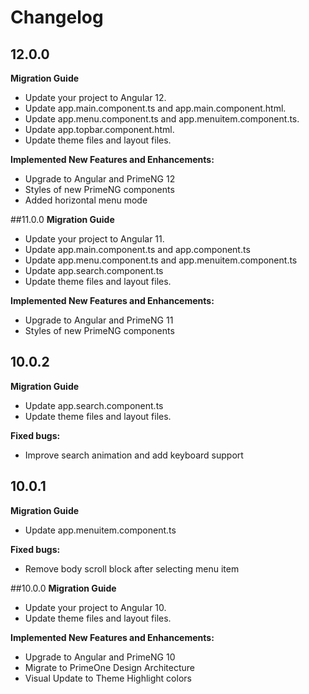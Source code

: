 # Changelog

## 12.0.0
**Migration Guide**
- Update your project to Angular 12.
- Update app.main.component.ts and app.main.component.html.
- Update app.menu.component.ts and app.menuitem.component.ts.
- Update app.topbar.component.html.
- Update theme files and layout files.

**Implemented New Features and Enhancements:**

- Upgrade to Angular and PrimeNG 12
- Styles of new PrimeNG components
- Added horizontal menu mode

##11.0.0
**Migration Guide**
- Update your project to Angular 11.
- Update app.main.component.ts and app.component.ts
- Update app.menu.component.ts and app.menuitem.component.ts
- Update app.search.component.ts
- Update theme files and layout files.

**Implemented New Features and Enhancements:**

- Upgrade to Angular and PrimeNG 11
- Styles of new PrimeNG components

## 10.0.2
**Migration Guide**
- Update app.search.component.ts
- Update theme files and layout files.

**Fixed bugs:**

- Improve search animation and add keyboard support

## 10.0.1
**Migration Guide**
- Update app.menuitem.component.ts 

**Fixed bugs:**

- Remove body scroll block after selecting menu item

##10.0.0
**Migration Guide**
- Update your project to Angular 10.
- Update theme files and layout files.

**Implemented New Features and Enhancements:**

- Upgrade to Angular and PrimeNG 10
- Migrate to PrimeOne Design Architecture
- Visual Update to Theme Highlight colors 
